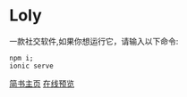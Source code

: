 # Loly
一款社交软件,如果你想运行它，请输入以下命令:
```
npm i;
ionic serve
```
[简书主页](http://www.jianshu.com/u/b597ad508142)
[在线预览](http://q2578443177.gtihub.io/loly)
